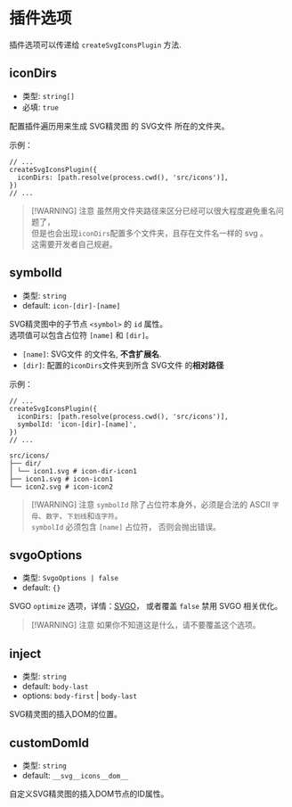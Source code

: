 # 插件选项

插件选项可以传递给 `createSvgIconsPlugin` 方法.

## iconDirs

- 类型: `string[]`
- 必填: `true`

配置插件遍历用来生成 SVG精灵图 的 SVG文件 所在的文件夹。

示例：

```ts{3}
// ...
createSvgIconsPlugin({
  iconDirs: [path.resolve(process.cwd(), 'src/icons')],
})
// ...
```

> [!WARNING] 注意
> 虽然用文件夹路径来区分已经可以很大程度避免重名问题了，  
> 但是也会出现`iconDirs`配置多个文件夹，且存在文件名一样的 svg 。  
> 这需要开发者自己规避。

## symbolId

- 类型: `string`
- default: `icon-[dir]-[name]`

SVG精灵图中的子节点 `<symbol>` 的 `id` 属性。  
选项值可以包含占位符 `[name]` 和 `[dir]`。

- `[name]`: SVG文件 的文件名, **不含扩展名**.
- `[dir]`: 配置的`iconDirs`文件夹到所含 SVG文件 的**相对路径**

示例：

```ts{3,4}
// ...
createSvgIconsPlugin({
  iconDirs: [path.resolve(process.cwd(), 'src/icons')],
  symbolId: 'icon-[dir]-[name]',
})
// ...
```

```
src/icons/
├── dir/
│ └── icon1.svg # icon-dir-icon1
├── icon1.svg # icon-icon1
└── icon2.svg # icon-icon2
```

> [!WARNING] 注意
> `symbolId` 除了占位符本身外，必须是合法的 ASCII `字母`、`数字`、`下划线`和`连字符`。  
> `symbolId` 必须包含 `[name]` 占位符， 否则会抛出错误。

## svgoOptions

- 类型: `SvgoOptions | false`
- default: `{}`

SVGO `optimize` 选项，详情：[SVGO](https://github.com/svg/svgo#configuration)，
或者覆盖 `false` 禁用 SVGO 相关优化。

> [!WARNING] 注意
> 如果你不知道这是什么，请不要覆盖这个选项。

## inject

- 类型: `string`
- default: `body-last`
- options: `body-first` | `body-last`

SVG精灵图的插入DOM的位置。

## customDomId

- 类型: `string`
- default: `__svg__icons__dom__`

自定义SVG精灵图的插入DOM节点的ID属性。
